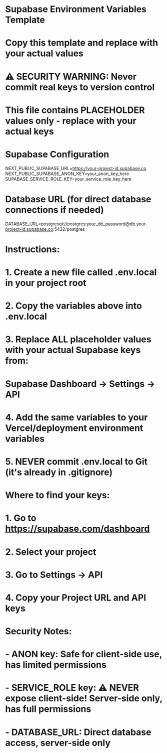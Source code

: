# Supabase Environment Variables Template
# Copy this template and replace with your actual values

# ⚠️  SECURITY WARNING: Never commit real keys to version control
# This file contains PLACEHOLDER values only - replace with your actual keys

# Supabase Configuration
NEXT_PUBLIC_SUPABASE_URL=https://your-project-id.supabase.co
NEXT_PUBLIC_SUPABASE_ANON_KEY=your_anon_key_here
SUPABASE_SERVICE_ROLE_KEY=your_service_role_key_here

# Database URL (for direct database connections if needed)
DATABASE_URL=postgresql://postgres:your_db_password@db.your-project-id.supabase.co:5432/postgres

# Instructions:
# 1. Create a new file called .env.local in your project root
# 2. Copy the variables above into .env.local 
# 3. Replace ALL placeholder values with your actual Supabase keys from:
#    Supabase Dashboard → Settings → API
# 4. Add the same variables to your Vercel/deployment environment variables
# 5. NEVER commit .env.local to Git (it's already in .gitignore)

# Where to find your keys:
# 1. Go to https://supabase.com/dashboard
# 2. Select your project
# 3. Go to Settings → API
# 4. Copy your Project URL and API keys

# Security Notes:
# - ANON key: Safe for client-side use, has limited permissions
# - SERVICE_ROLE key: ⚠️  NEVER expose client-side! Server-side only, has full permissions
# - DATABASE_URL: Direct database access, server-side only 